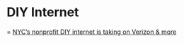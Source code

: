 # DIY Internet

= [NYC’s nonprofit DIY internet is taking on Verizon & more](https://www.freethink.com/series/just-might-work/mesh-internet)
